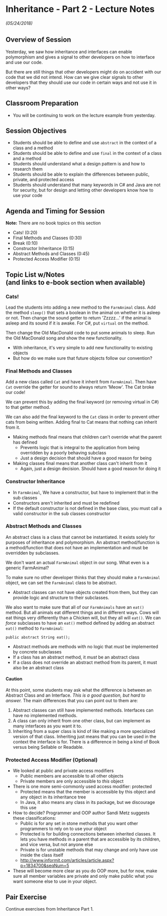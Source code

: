 <link rel="stylesheet" type="text/css" media="all" href="./styles/style.css" />

# Inheritance - Part 2 - Lecture Notes
###### (05/24/2018)

## **Overview of Session**

Yesterday, we saw how inheritance and interfaces can enable polymorphism and gives a signal to other developers on how to interface and use our code.

But there are still things that other developers might do on accident with our code that we did not intend. How can we give clear signals to other developers that they should use our code in certain ways and not use it in other ways?

## **Classroom Preparation**
* You will be continuing to work on the lecture example from yesterday.

## **Session Objectives**
* Students should be able to define and use `abstract` in the context of a class and a method
* Students should be able to define and use `final` in the context of a class and a method
* Students should understand what a design pattern is and how to research them
* Students should be able to explain the differences between public, private, and protected access
* Students should understand that many keywords in C# and Java are not for security, but for design and letting other developers know how to use your code

## **Agenda and Timing for Session**

**Note:** There are no book topics on this section

- Cats! (0:20)
- Final Methods and Classes (0:30)
- Break (0:10)
- Constructor Inheritance (0:15)
- Abstract Methods and Classes (0:45)
- Protected Access Modifier (0:15)

## **Topic List w/Notes** <div class=topicNote>(and <span class='link'>links</span> to e-book section when available)</div>

### Cats!

<div class="note instructorDirective">

Lead the students into adding a new method to the `FarmAnimal` class. Add the method `sleep()` that sets a boolean in the animal on whether it is asleep or not. Then change the sound getter to return 'Zzzzz...' if the animal is asleep and its sound if it is awake. For C#, put `virtual` on the method.

Then change the Old MacDonald code to put some animals to sleep. Run the Old MacDonald song and show the new functionality.

</div>

- With inheritance, it's very simple to add new functionality to existing objects
- But how do we make sure that future objects follow our convention?

### Final Methods and Classes

<div class="note instructorDirective">

Add a new class called `Cat` and have it inherit from `FarmAnimal`. Then have `Cat` override the getter for sound to always return 'Meow'. The Cat broke our code!

We can prevent this by adding the final keyword (or removing virtual in C#) to that getter method.

We can also add the final keyword to the `Cat` class in order to prevent other cats from being written. Adding final to Cat means that nothing can inherit from it.

</div>

- Making methods final means that children can't override what the parent has defined
    - Prevents logic that is integral to the application from being overridden by a poorly behaving subclass
    - Just a design decision that should have a good reason for being
- Making classes final means that another class can't inherit from it
    - Again, just a design decision. Should have a good reason for doing it

### Constructor Inheritance

- In `FarmAnimal`, We have a constructor, but have to implement that in the sub classes
- Constructors aren't inherited and must be redefined
- If the default constructor is not defined in the base class, you must call a valid constructor in the sub classes constructor

### Abstract Methods and Classes

<div class="definition note">An <span>abstract class</span> is a class that cannot be instantiated. It exists solely for purposes of inheritance and polymorphism.  An <span>abstract method/function</span> is a method/function that does not have an implementation and must be overridden by subclasses.</div>

<div class="note instructorDirective">

We don't want an actual `FarmAnimal` object in our song. What even is a generic FarmAnimal?

To make sure no other developer thinks that they should make a `FarmAnimal` object, we can set the `FarmAnimal` class to be abstract.

</div>

- Abstract classes can not have objects created from them, but they can provide logic and structure to their subclasses.

<div class="note instructorDirective">

We also want to make sure that all of our `FarmAnimals` have an `eat()` method. But all animals eat different things and in different ways. Cows will eat things very differently than a Chicken will, but they all will `eat()`. We can *force* subclasses to have an `eat()` method defined by adding an abstract `eat()` method to `FarmAnimal`:

    public abstract String eat();

</div>

- Abstract methods are methods with no logic that *must* be implemented by concrete subclasses
- If a class has an abstract method, it *must* be an abstract class
- If a class does not override an abstract method from its parent, it must also be an abstract class

<div class="note caution">

#### Caution

At this point, some students may ask what the difference is between an Abstract Class and an Interface. *This is a good question, but hard to answer.* The main differences that you can point out to them are:

1. Abstract classes can still have implemented methods. Interfaces can have no implemented methods.
2. A class can only inherit from one other class, but can implement as many interfaces as you want it to.
3. Inheriting from a super class is kind of like making a more specialized version of that class. Inheriting just means that you can be used in the context the interface is for. There is a difference in being a kind of Book versus being Sellable or Readable.

</div>

### Protected Access Modifier (Optional)

- We looked at public and private access modifiers
    - Public members are accessible to all other objects
    - Private members are only accessible to *this* object
- There is one more semi-commonly used access modifier: protected
    - Protected means that the member is accessible by this object and any object in its inheritance tree
    - In Java, it also means any class in its package, but we discourage this use
- How to decide? Programmer and OOP author Sandi Metz suggests these classifications:
    - Public is for any set in stone methods that you want other programmers to rely on to use your object
    - Protected is for building connections between inherited classes. It lets you have methods in a parent that are accessible by its children, and vice versa, but not anyone else
    - Private is for unstable methods that may change and only have use inside the class itself
    - http://www.informit.com/articles/article.aspx?p=1834700&seqNum=5
- These will become more clear as you do OOP more, but for now, make sure all member variables are private and only make public what you want someone else to use in your object.

## Pair Exercise

Continue exercises from Inheritance Part 1.